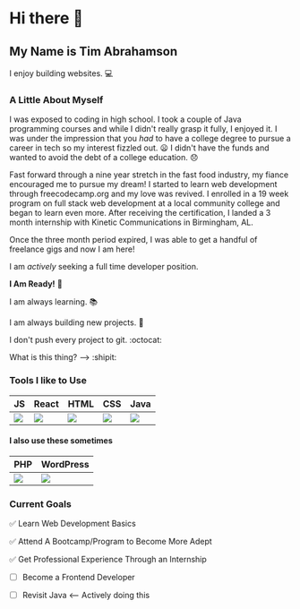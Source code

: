 # Hi there 👋

## My Name is Tim Abrahamson

I enjoy building websites. :computer:

### A Little About Myself

I was exposed to coding in high school. I took a couple of Java programming courses and while I didn't really grasp it fully, I enjoyed it. I was under the impression that you *had* to have a college degree to pursue a career in tech so my interest fizzled out. :frowning: I didn't have the funds and wanted to avoid the debt of a college education. :disappointed:

Fast forward through a nine year stretch in the fast food industry, my fiance encouraged me to pursue my dream! I started to learn web development through freecodecamp.org and my love was revived. I enrolled in a 19 week program on full stack web development at a local community college and began to learn even more. After receiving the certification, I landed a 3 month internship with Kinetic Communications in Birmingham, AL.

Once the three month period expired, I was able to get a handful of freelance gigs and now I am here! 

I am *actively* seeking a full time developer position. 

**I Am Ready!** :raised_hands:

I am always learning. :books:

I am always building new projects. :construction:

I don't push every project to git. :octocat:

What is this thing? --> :shipit:


### Tools I like to Use

JS | React | HTML | CSS | Java|
-- | ----- | ---- | --- | --- |
<img src="https://img.icons8.com/color/48/000000/javascript.png"/> | <img src="https://img.icons8.com/office/40/000000/react.png"/> | <img src="https://img.icons8.com/color/48/000000/html-5.png"/> | <img src="https://img.icons8.com/color/48/000000/css3.png"/> | <img src="https://img.icons8.com/metro/52/000000/java-coffee-cup-logo.png"/>

#### I also use these sometimes

PHP | WordPress |
--- | --------- |
<img src="https://img.icons8.com/dusk/64/000000/php-logo.png"/> | <img src="https://img.icons8.com/color/48/000000/wordpress.png"/>


### Current Goals

:white_check_mark: Learn Web Development Basics

:white_check_mark: Attend A Bootcamp/Program to Become More Adept

:white_check_mark: Get Professional Experience Through an Internship

- [ ] Become a Frontend Developer

- [ ] Revisit Java <-- Actively doing this
